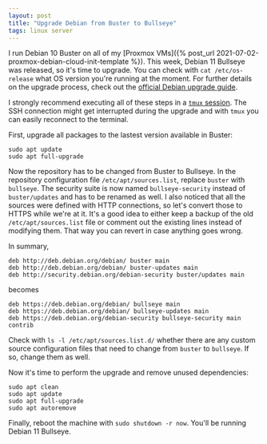 ```yaml
---
layout: post
title: "Upgrade Debian from Buster to Bullseye"
tags: linux server
---
```


I run Debian 10 Buster on all of my [Proxmox VMs]({% post_url 2021-07-02-proxmox-debian-cloud-init-template %}). This
week, Debian 11 Bullseye was released, so it's time to upgrade. You can check with `cat /etc/os-release` what OS version
you're running at the moment. For further details on the upgrade process, check out the
[official Debian upgrade guide](https://wiki.debian.org/DebianUpgrade).

I strongly recommend executing all of these steps in a [`tmux` session](https://github.com/tmux/tmux). The SSH
connection might get interrupted during the upgrade and with `tmux` you can easily reconnect to the terminal.

First, upgrade all packages to the lastest version available in Buster:

```shell
sudo apt update
sudo apt full-upgrade
```

Now the repository has to be changed from Buster to Bullseye. In the repository configuration file `/etc/apt/sources.list`, replace `buster` with `bullseye`. The security suite is
now named `bullseye-security` instead of `buster/updates` and has to be renamed as well. I also noticed that all the
sources were defined with HTTP connections, so let's convert those to HTTPS while we're at it. It's a good idea to either keep a
backup of the old `/etc/apt/sources.list` file or comment out the existing lines instead of modifying them. That way you
can revert in case anything goes wrong.

In summary,

```text
deb http://deb.debian.org/debian/ buster main
deb http://deb.debian.org/debian/ buster-updates main
deb http://security.debian.org/debian-security buster/updates main
```

becomes

```text
deb https://deb.debian.org/debian/ bullseye main
deb https://deb.debian.org/debian/ bullseye-updates main
deb https://deb.debian.org/debian-security bullseye-security main contrib
```

Check with `ls -l /etc/apt/sources.list.d/` whether there are any custom source configuration files that need to change
from `buster` to `bullseye`. If so, change them as well.

Now it's time to perform the upgrade and remove unused dependencies:

```shell
sudo apt clean
sudo apt update
sudo apt full-upgrade
sudo apt autoremove
```

Finally, reboot the machine with `sudo shutdown -r now`. You'll be running Debian 11 Bullseye.
